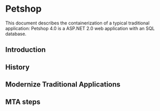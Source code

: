 # Petshop
This document describes the containerization of a typical traditional application: Petshop 4.0 is a ASP.NET 2.0 web application with an SQL database. 

## Introduction


## History


## Modernize Traditional Applications

## MTA steps

